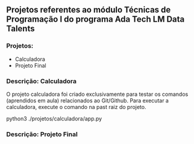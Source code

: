 

## Projetos referentes ao módulo Técnicas de Programação I do programa Ada Tech LM Data Talents

### Projetos:

- Calculadora
- Projeto Final

### Descrição: Calculadora
O projeto calculadora foi criado exclusivamente para testar os comandos (aprendidos em aula) relacionados ao Git/Github.
Para executar a calculadora, execute o comando na past raiz do projeto.

python3 ./projetos/calculadora/app.py

### Descrição: Projeto Final
